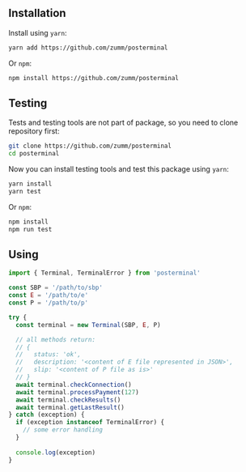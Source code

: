 ## Installation
Install using `yarn`:
```bash
yarn add https://github.com/zumm/posterminal
```
Or `npm`:
```bash
npm install https://github.com/zumm/posterminal
```

## Testing
Tests and testing tools are not part of package, so you need to clone repository first:
```bash
git clone https://github.com/zumm/posterminal
cd posterminal
```
Now you can install testing tools and test this package using `yarn`:
```bash
yarn install
yarn test
```
Or `npm`:
```bash
npm install
npm run test
```

## Using
```js
import { Terminal, TerminalError } from 'posterminal'

const SBP = '/path/to/sbp'
const E = '/path/to/e'
const P = '/path/to/p'

try {
  const terminal = new Terminal(SBP, E, P)

  // all methods return:
  // {
  //   status: 'ok',
  //   description: '<content of E file represented in JSON>',
  //   slip: '<content of P file as is>'
  // }
  await terminal.checkConnection()
  await terminal.processPayment(127) 
  await terminal.checkResults()
  await terminal.getLastResult()
} catch (exception) {
  if (exception instanceof TerminalError) {
    // some error handling
  }
  
  console.log(exception)
}
```